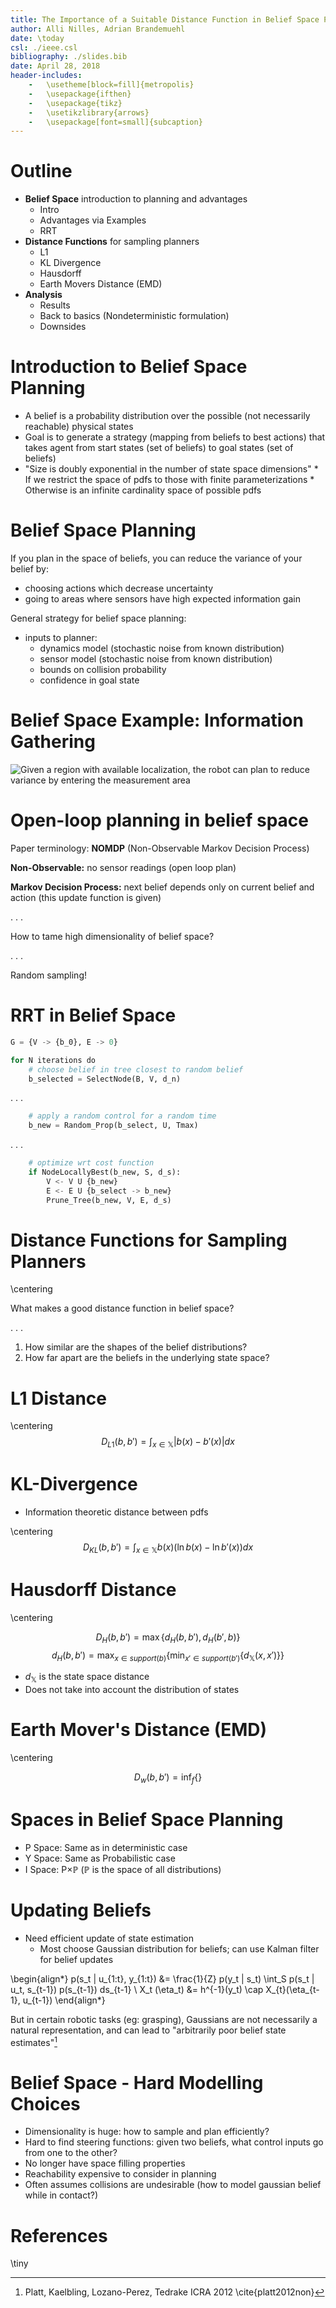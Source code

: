 ```yaml
---
title: The Importance of a Suitable Distance Function in Belief Space Planning
author: Alli Nilles, Adrian Brandemuehl
date: \today
csl: ./ieee.csl
bibliography: ./slides.bib
date: April 28, 2018
header-includes:
    -   \usetheme[block=fill]{metropolis}
    -   \usepackage{ifthen}
    -   \usepackage{tikz}
    -   \usetikzlibrary{arrows}
    -   \usepackage[font=small]{subcaption}
---
```




Outline
=======


*   **Belief Space** introduction to planning and advantages
    -   Intro
    -   Advantages via Examples
    -   RRT
*   **Distance Functions** for sampling planners
    -   L1
    -   KL Divergence
    -   Hausdorff
    -   Earth Movers Distance (EMD)
*   **Analysis** 
    -   Results
    -   Back to basics (Nondeterministic formulation)
    -   Downsides


Introduction to Belief Space Planning
=====================================

* A belief is a probability distribution over the possible (not necessarily reachable) physical states 
* Goal is to generate a strategy (mapping from beliefs
to best actions) that takes agent from start states (set of beliefs) to goal
states (set of beliefs)
* "Size is doubly exponential in the number of state space dimensions"
      * If we restrict the space of pdfs to those with finite parameterizations
      * Otherwise is an infinite cardinality space of possible pdfs

Belief Space Planning 
=====================

If you plan in the space of beliefs, you can reduce the variance of your belief
by:

- choosing actions which decrease uncertainty
- going to areas where sensors have high expected information gain

General strategy for belief space planning:

- inputs to planner:
    -  dynamics model (stochastic noise from known distribution)
    -  sensor model (stochastic noise from known distribution)
    -  bounds on collision probability
    -  confidence in goal state

Belief Space Example: Information Gathering
===========================================

![Given a region with available localization, the robot can plan to reduce variance by entering the measurement area [^1]](./figures/information-gathering.png)

[^1]: [@bry2011rapidly], Bry & Roy ICRA 2011

Open-loop planning in belief space
===================

Paper terminology: **NOMDP** (Non-Observable Markov Decision Process)

**Non-Observable:** no sensor readings (open loop plan)

**Markov Decision Process:** next belief depends only on current belief and action
(this update function is given)

. . .

How to tame high dimensionality of belief space?

. . .

Random sampling!


RRT in Belief Space
===================


```python
G = {V -> {b_0}, E -> 0}

for N iterations do
    # choose belief in tree closest to random belief
    b_selected = SelectNode(B, V, d_n)
```
. . .
```python
    # apply a random control for a random time
    b_new = Random_Prop(b_select, U, Tmax)
```
. . .
```python
    # optimize wrt cost function
    if NodeLocallyBest(b_new, S, d_s):
        V <- V U {b_new}
        E <- E U {b_select -> b_new}
        Prune_Tree(b_new, V, E, d_s)
```



Distance Functions for Sampling Planners
============================

\centering

What makes a good distance function in belief space?

. . .

1. How similar are the shapes of the belief distributions?
2. How far apart are the beliefs in the underlying state space?

L1 Distance
===========


\centering
$$D_{L1}(b, b') = \int_{x \in \mathbb{X}} | b(x) - b'(x) | dx$$


KL-Divergence
=============


* Information theoretic distance between pdfs

\centering
$$D_{KL}(b, b') = \int_{x \in \mathbb{X}} b(x)(\ln b(x) - \ln b'(x)) dx$$




Hausdorff Distance
==================


\centering

$$D_{H}(b, b') = \max\Big\{d_{H}(b,b'), d_{H}(b', b)\Big\}$$
$$d_{H}(b, b') = \max_{x \in support(b)}\bigg\{ \min_{x' \in support(b')} \{ d_{\mathbb{X}}(x, x') \}\bigg\}$$

* $d_{\mathbb{X}}$ is the state space distance
* Does not take into account the distribution of states


Earth Mover's Distance (EMD)
============================

\centering

$$D_{w}(b, b') = \inf_{f} \bigg\{   \bigg\}$$


Spaces in Belief Space Planning
===============================

* P Space: Same as in deterministic case
* Y Space: Same as Probabilistic case
* I Space: P$\times \mathbb{P}$ ($\mathbb{P}$ is the space of all distributions)

Updating Beliefs
================

* Need efficient update of state estimation
    - Most choose Gaussian distribution for beliefs; can use Kalman filter for
      belief updates

\begin{align*}
p(s_t | u_{1:t}, y_{1:t}) &= \frac{1}{Z} p(y_t | s_t) \int_S p(s_t | u_t,
s_{t-1}) p(s_{t-1}) ds_{t-1} \\
X_t (\eta_t) &= h^{-1}(y_t) \cap X_{t}(\eta_{t-1}, u_{t-1}) 
\end{align*}

But in certain robotic tasks (eg: grasping), Gaussians are not necessarily a natural
representation, and can lead to "arbitrarily poor belief state estimates"[^2]

[^2]: Platt, Kaelbling, Lozano-Perez, Tedrake ICRA 2012 \cite{platt2012non}

Belief Space - Hard Modelling Choices
=============

* Dimensionality is huge: how to sample and plan efficiently?
* Hard to find steering functions: given two beliefs, what control inputs go
  from one to the other?
* No longer have space filling properties
* Reachability expensive to consider in planning
* Often assumes collisions are undesirable (how to model gaussian belief while
  in contact?)


References
==========

\tiny


